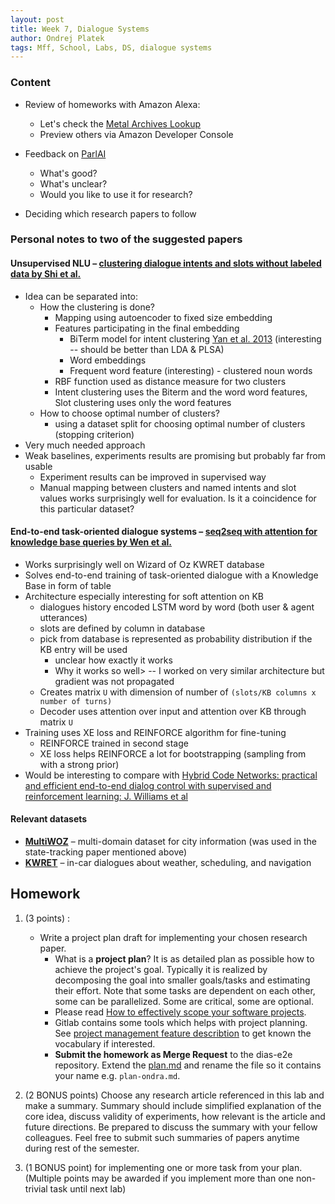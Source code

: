 ```yaml
---
layout: post
title: Week 7, Dialogue Systems
author: Ondrej Platek
tags: Mff, School, Labs, DS, dialogue systems
---
```


### Content

- Review of homeworks with Amazon Alexa:
    - Let's check the [Metal Archives Lookup](https://www.amazon.com/Gorgor-Metal-Archives-Lookup/dp/B07NHW2NPR/)
    - Preview others via Amazon Developer Console

- Feedback on [ParlAI](http://parl.ai)
    - What's good?
    - What's unclear?
    - Would you like to use it for research?

- Deciding which research papers to follow

### Personal notes to two of the suggested papers

#### **Unsupervised NLU** – [clustering dialogue intents and slots without labeled data by Shi et al.](https://aclweb.org/anthology/D18-1072)
- Idea can be separated into:
    - How the clustering is done?
        - Mapping using autoencoder to fixed size embedding
        - Features participating in the final embedding
            - BiTerm model for intent clustering [Yan et al. 2013](http://citeseerx.ist.psu.edu/viewdoc/download?doi=10.1.1.402.4032&rep=rep1&type=pdf) (interesting -- should be better than LDA & PLSA)
            - Word embeddings
            - Frequent word feature (interesting) - clustered noun words
        - RBF function used as distance measure for two clusters
        - Intent clustering uses the Biterm and the word word features, Slot clustering uses only the word features
    - How to choose optimal number of clusters?
        - using a dataset split for choosing optimal number of clusters (stopping criterion)
- Very much needed approach
- Weak baselines, experiments results are promising but probably far from usable
    - Experiment results can be improved in supervised way
    - Manual mapping between clusters and named intents and slot values works surprisingly well for evaluation. Is it a coincidence for this particular dataset?

#### **End-to-end task-oriented dialogue systems** – [seq2seq with attention for knowledge base queries by Wen et al.](https://arxiv.org/pdf/1806.04441.pdf)
- Works surprisingly well on Wizard of Oz KWRET database
- Solves end-to-end training of task-oriented dialogue with a Knowledge Base in form of table
- Architecture especially interesting for soft attention on KB
    - dialogues history encoded LSTM word by word (both user & agent utterances)
    - slots are defined by column in database
    - pick from database is represented as probability distribution if the KB entry will be used
        - unclear how exactly it works
        - Why it works so well> -- I worked on very similar architecture but gradient was not propagated
    - Creates matrix `U` with dimension of number of `(slots/KB columns x number of turns)`
    - Decoder uses attention over input and attention over KB through matrix `U`
- Training uses XE loss and REINFORCE algorithm for fine-tuning
    - REINFORCE trained in second stage
    - XE loss helps REINFORCE a lot for bootstrapping (sampling from with a strong prior)
- Would be interesting to compare with [Hybrid Code Networks: practical and efficient end-to-end dialog control with supervised and reinforcement learning: J. Williams et al](https://arxiv.org/abs/1702.03274)


#### Relevant datasets
- **[MultiWOZ](http://dialogue.mi.eng.cam.ac.uk/index.php/corpus/)** – multi-domain dataset for city information (was used in the state-tracking paper mentioned above)
- **[KWRET](https://nlp.stanford.edu/blog/a-new-multi-turn-multi-domain-task-oriented-dialogue-dataset/)** – in-car dialogues about weather, scheduling, and navigation


## Homework

1. (3 points) :
    - Write a project plan draft for implementing your chosen research paper.
        - What is a **project plan**? It is as detailed plan as possible how to achieve the project's goal. Typically it is realized by decomposing the goal into smaller goals/tasks and estimating their effort. Note that some tasks are dependent on each other, some can be parallelized. Some are critical, some are optional.
        - Please read [How to effectively scope your software projects](https://medium.freecodecamp.org/how-to-effectively-scope-your-software-projects-from-planning-to-execution-e96cbcac54b9).
        - Gitlab contains some tools which helps with project planning. See [project management feature describtion](https://about.gitlab.com/product/project-management/) to get known the vocabulary if interested.
        - **Submit the homework as Merge Request** to the dias-e2e repository. Extend the [plan.md](https://gitlab.com/ufal/dsg/dias-e2e/blob/master/docs/plan.md) and rename the file so it contains your name e.g. `plan-ondra.md`.


2. (2 BONUS points) Choose any research article referenced in this lab and make a summary. Summary should include simplified explanation of the core idea, discuss validity of experiments, how relevant is the article and future directions. Be prepared to discuss the summary with your fellow colleagues. Feel free to submit such summaries of papers anytime during rest of the semester.

3. (1 BONUS point) for implementing one or more task from your plan. (Multiple points may be awarded if you implement more than one non-trivial task until next lab)
